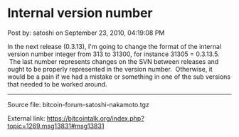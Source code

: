 # Internal version number

Post by: satoshi on September 23, 2010, 04:19:08 PM

In the next release (0.3.13), I'm going to change the format of the internal version number integer from 313 to 31300, for instance 31305 = 0.3.13.5. &nbsp;The last number represents changes on the SVN between releases and ought to be properly represented in the version number. &nbsp;Otherwise, it would be a pain if we had a mistake or something in one of the sub versions that needed to be worked around.

---

Source file: bitcoin-forum-satoshi-nakamoto.tgz

External link: https://bitcointalk.org/index.php?topic=1269.msg13831#msg13831
